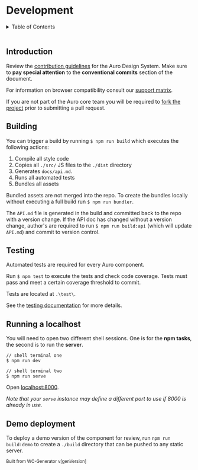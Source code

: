 # Development

<!-- AURO-GENERATED-CONTENT:START (TOC:collapse=true) -->
<details>
<summary>Table of Contents</summary>

- [Introduction](#introduction)
- [Building](#building)
- [Testing](#testing)
- [Running a localhost](#running-a-localhost)
- [Demo deployment](#demo-deployment)

</details>
<!-- AURO-GENERATED-CONTENT:END -->
<br/>

## Introduction

<!-- AURO-GENERATED-CONTENT:START (FILE:src=./developmentDescription.md) -->
<!-- The below content is automatically added from ./developmentDescription.md -->
Review the [contribution guidelines](https://auro.alaskaair.com/contributing) for the Auro Design System. Make sure to **pay special attention** to the **conventional commits** section of the document.

For information on browser compatibility consult our [support matrix](https://auro.alaskaair.com/support/browsersSupport).

If you are not part of the Auro core team you will be required to [fork the project](https://docs.github.com/en/get-started/quickstart/fork-a-repo) prior to submitting a pull request.
<!-- AURO-GENERATED-CONTENT:END -->

## Building

<!-- AURO-GENERATED-CONTENT:START (FILE:src=./building.md) -->
<!-- The below content is automatically added from ./building.md -->
You can trigger a build by running `$ npm run build` which executes the following actions:
1. Compile all style code
1. Copies all `./src/` JS files to the `./dist` directory
1. Generates `docs/api.md`.
1. Runs all automated tests
1. Bundles all assets

Bundled assets are not merged into the repo. To create the bundles locally without executing a full build run `$ npm run bundler`.

The `API.md` file is generated in the build and committed back to the repo with a version change. If the API doc has changed without a version change, author's are required to run `$ npm run build:api` (which will update `API.md`) and commit to version control.
<!-- AURO-GENERATED-CONTENT:END -->

## Testing

<!-- AURO-GENERATED-CONTENT:START (FILE:src=./testing.md) -->
<!-- The below content is automatically added from ./testing.md -->
Automated tests are required for every Auro component.

Run `$ npm test` to execute the tests and check code coverage. Tests must pass and meet a certain coverage threshold to commit.

Tests are located at `.\test\`.

See the [testing documentation](https://auro.alaskaair.com/support/tests) for more details.
<!-- AURO-GENERATED-CONTENT:END -->

## Running a localhost

<!-- AURO-GENERATED-CONTENT:START (FILE:src=./localHost.md) -->
<!-- The below content is automatically added from ./localHost.md -->
You will need to open two different shell sessions. One is for the **npm tasks**, the second is to run the **server**.

```shell
// shell terminal one
$ npm run dev

// shell terminal two
$ npm run serve
```

Open [localhost:8000](http://localhost:8000/).

_Note that your `serve` instance may define a different port to use if 8000 is already in use._
<!-- AURO-GENERATED-CONTENT:END -->

## Demo deployment

<!-- AURO-GENERATED-CONTENT:START (FILE:src=./demoDeployment.md) -->
<!-- The below content is automatically added from ./demoDeployment.md -->
To deploy a demo version of the component for review, run `npm run build:demo` to create a `./build` directory that can be pushed to any static server.

<small>Built from WC-Generator v[genVersion]</small>
<!-- AURO-GENERATED-CONTENT:END -->
